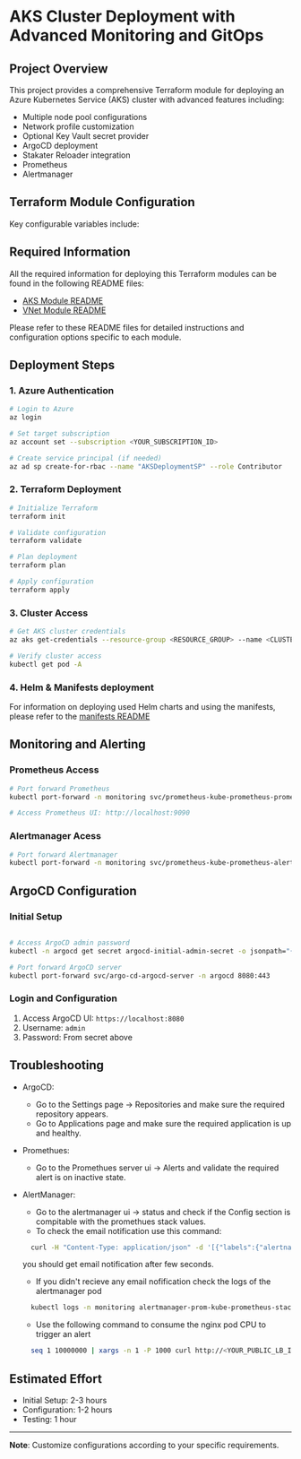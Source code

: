 # AKS Cluster Deployment with Advanced Monitoring and GitOps

## Project Overview

This project provides a comprehensive Terraform module for deploying an Azure Kubernetes Service (AKS) cluster with advanced features including:
- Multiple node pool configurations
- Network profile customization
- Optional Key Vault secret provider
- ArgoCD deployment
- Stakater Reloader integration
- Prometheus
- Alertmanager

## Terraform Module Configuration

Key configurable variables include:

## Required Information

All the required information for deploying this Terraform modules can be found in the following README files:

- [AKS Module README](./infrastructure/modules/aks/README.md)
- [VNet Module README](./infrastructure/modules/virtual-network/README.md)

Please refer to these README files for detailed instructions and configuration options specific to each module.

## Deployment Steps


### 1. Azure Authentication

```bash
# Login to Azure
az login

# Set target subscription
az account set --subscription <YOUR_SUBSCRIPTION_ID>

# Create service principal (if needed)
az ad sp create-for-rbac --name "AKSDeploymentSP" --role Contributor
```

### 2. Terraform Deployment

```bash
# Initialize Terraform
terraform init

# Validate configuration
terraform validate

# Plan deployment
terraform plan

# Apply configuration
terraform apply
```

### 3. Cluster Access

```bash
# Get AKS cluster credentials
az aks get-credentials --resource-group <RESOURCE_GROUP> --name <CLUSTER_NAME>

# Verify cluster access
kubectl get pod -A
```

### 4. Helm & Manifests deployment
For information on deploying used Helm charts and using the manifests, please refer to the [manifests README](./yamls/README.md)

## Monitoring and Alerting

### Prometheus Access

```bash
# Port forward Prometheus
kubectl port-forward -n monitoring svc/prometheus-kube-prometheus-prometheus 9090:9090

# Access Prometheus UI: http://localhost:9090
```

### Alertmanager Acess

```bash
# Port forward Alertmanager
kubectl port-forward -n monitoring svc/prometheus-kube-prometheus-alertmanager 9093:9093
```

## ArgoCD Configuration

### Initial Setup

```bash

# Access ArgoCD admin password
kubectl -n argocd get secret argocd-initial-admin-secret -o jsonpath="{.data.password}" | base64 -d

# Port forward ArgoCD server
kubectl port-forward svc/argo-cd-argocd-server -n argocd 8080:443
```

### Login and Configuration

1. Access ArgoCD UI: `https://localhost:8080`
2. Username: `admin`
3. Password: From secret above

## Troubleshooting

- ArgoCD:
  * Go to the Settings page -> Repositories and make sure the required repository appears.
  * Go to Applications page and make sure the required application is up and healthy.

- Promethues:
  * Go to the Promethues server ui -> Alerts and validate the required alert is on inactive state.

- AlertManager:
  * Go to the alertmanager ui -> status and check if the Config section is compitable with the promethues stack values.
  * To check the email notification use this command:
  ```bash
    curl -H "Content-Type: application/json" -d '[{"labels":{"alertname":"TestAlert"}}]' localhost:9093/api/v2/alerts
  ```
    you should get email notification after few seconds.
  * If you didn't recieve any email nofification check the logs of the alertmanager pod
  ```bash
    kubectl logs -n monitoring alertmanager-prom-kube-prometheus-stack-alertmanager-0
  ```
  * Use the following command to consume the nginx pod CPU to trigger an alert
  ```bash
    seq 1 10000000 | xargs -n 1 -P 1000 curl http://<YOUR_PUBLIC_LB_IP>/   
  ```

## Estimated Effort

- Initial Setup: 2-3 hours
- Configuration: 1-2 hours
- Testing: 1 hour


---

**Note**: Customize configurations according to your specific requirements.
